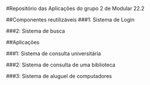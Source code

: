 #Repositório das Aplicações do grupo 2 de Modular 22.2

##Componentes reutilizáveis
###1: Sistema de Login



###2: Sistema de busca


##Aplicações

###1: Sistema de consulta universitária

###2: Sistema de consulta de uma biblioteca

###3: Sistema de aluguel de computadores
